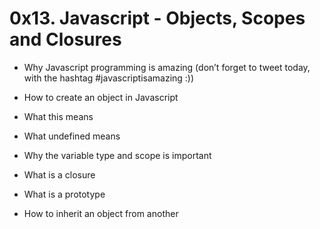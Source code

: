 # 0x13. Javascript - Objects, Scopes and Closures

* Why Javascript programming is amazing (don’t forget to tweet today, with the hashtag #javascriptisamazing :))

* How to create an object in Javascript

* What this means

* What undefined means

* Why the variable type and scope is important

* What is a closure

* What is a prototype

* How to inherit an object from another
